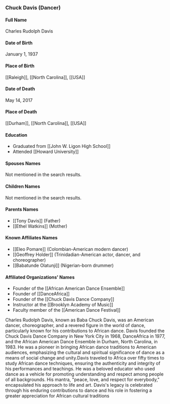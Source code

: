 ### Chuck Davis (Dancer)

#### Full Name

Charles Rudolph Davis

#### Date of Birth

January 1, 1937

#### Place of Birth

[[Raleigh]], [[North Carolina]], [[USA]]

#### Date of Death

May 14, 2017

#### Place of Death

[[Durham]], [[North Carolina]], [[USA]]

#### Education

- Graduated from [[John W. Ligon High School]]
- Attended [[Howard University]]

#### Spouses Names

Not mentioned in the search results.

#### Children Names

Not mentioned in the search results.

#### Parents Names

- [[Tony Davis]] (Father)
- [[Ethel Watkins]] (Mother)

#### Known Affiliates Names

- [[Eleo Pomare]] (Colombian-American modern dancer)
- [[Geoffrey Holder]] (Trinidadian-American actor, dancer, and choreographer)
- [[Babatunde Olatunji]] (Nigerian-born drummer)

#### Affiliated Organizations' Names

- Founder of the [[African American Dance Ensemble]]
- Founder of [[DanceAfrica]]
- Founder of the [[Chuck Davis Dance Company]]
- Instructor at the [[Brooklyn Academy of Music]]
- Faculty member of the [[American Dance Festival]]

Charles Rudolph Davis, known as Baba Chuck Davis, was an American dancer, choreographer, and a revered figure in the world of dance, particularly known for his contributions to African dance. Davis founded the Chuck Davis Dance Company in New York City in 1968, DanceAfrica in 1977, and the African American Dance Ensemble in Durham, North Carolina, in 1983. He was a pioneer in bringing African dance traditions to American audiences, emphasizing the cultural and spiritual significance of dance as a means of social change and unity.Davis traveled to Africa over fifty times to study African dance techniques, ensuring the authenticity and integrity of his performances and teachings. He was a beloved educator who used dance as a vehicle for promoting understanding and respect among people of all backgrounds. His mantra, "peace, love, and respect for everybody," encapsulated his approach to life and art. Davis's legacy is celebrated through his enduring contributions to dance and his role in fostering a greater appreciation for African cultural traditions